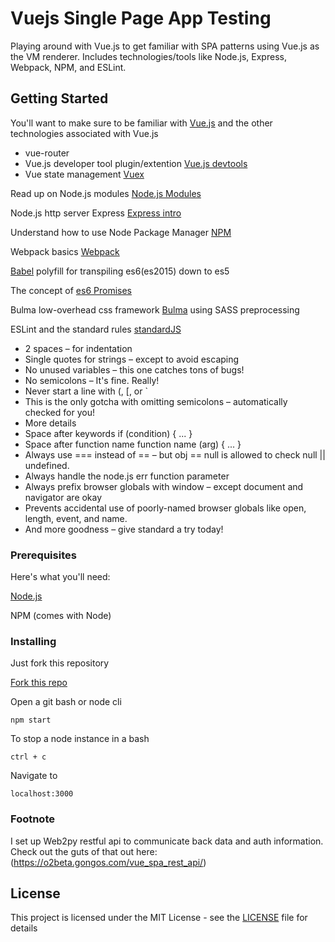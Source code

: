 # Vuejs Single Page App Testing

Playing around with Vue.js to get familiar with SPA patterns using Vue.js as the VM renderer. Includes technologies/tools like Node.js, Express, Webpack, NPM, and ESLint. 

## Getting Started

You'll want to make sure to be familiar with [Vue.js](https://vuejs.org/) and the other technologies associated with Vue.js
* vue-router
* Vue.js developer tool plugin/extention [Vue.js devtools](https://chrome.google.com/webstore/detail/vuejs-devtools/nhdogjmejiglipccpnnnanhbledajbpd?hl=en)
* Vue state management [Vuex](https://vuex.vuejs.org/en/intro.html)

Read up on Node.js modules [Node.js Modules](https://nodejs.org/api/modules.html)

Node.js http server Express [Express intro](https://developer.mozilla.org/en-US/docs/Learn/Server-side/Express_Nodejs/Introduction)

Understand how to use Node Package Manager [NPM](https://www.npmjs.com/)

Webpack basics [Webpack](https://webpack.js.org/)

[Babel](https://babeljs.io/) polyfill for transpiling es6(es2015) down to es5

The concept of [es6 Promises](https://developer.mozilla.org/en-US/docs/Web/JavaScript/Reference/Global_Objects/Promise)

Bulma low-overhead css framework [Bulma](https://bulma.io/) using SASS preprocessing

ESLint and the standard rules [standardJS](https://standardjs.com/)

* 2 spaces – for indentation
* Single quotes for strings – except to avoid escaping
* No unused variables – this one catches tons of bugs!
* No semicolons – It's fine. Really!
* Never start a line with (, [, or `
* This is the only gotcha with omitting semicolons – automatically checked for you!
* More details
* Space after keywords if (condition) { ... }
* Space after function name function name (arg) { ... }
* Always use === instead of == – but obj == null is allowed to check null || undefined.
* Always handle the node.js err function parameter
* Always prefix browser globals with window – except document and navigator are okay
* Prevents accidental use of poorly-named browser globals like open, length, event, and name.
* And more goodness – give standard a try today!

### Prerequisites

Here's what you'll need:

[Node.js](https://nodejs.org/en/)

NPM (comes with Node)

### Installing

Just fork this repository

[Fork this repo](https://github.com/mattcc82/vue_spa/fork)

Open a git bash or node cli

```
npm start
```

To stop a node instance in a bash

```
ctrl + c
```

Navigate to 

```
localhost:3000
```

### Footnote

I set up Web2py restful api to communicate back data and auth information. Check out the guts of that out here:
(https://o2beta.gongos.com/vue_spa_rest_api/)

## License

This project is licensed under the MIT License - see the [LICENSE](LICENSE) file for details
